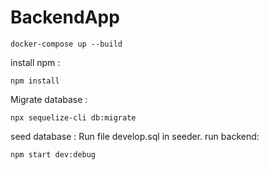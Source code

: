 # BackendApp
```
docker-compose up --build
```

install npm :
``` 
npm install
```

Migrate database :
```
npx sequelize-cli db:migrate
```
seed database : 
Run file develop.sql in seeder.
run backend:
```
npm start dev:debug
```